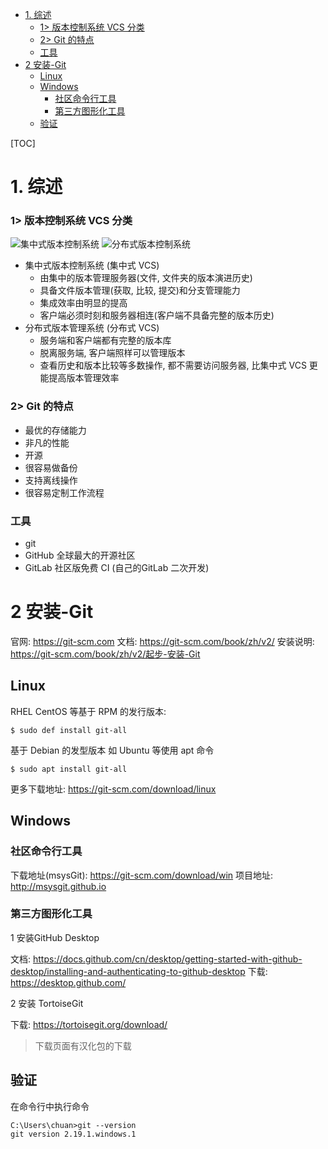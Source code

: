 <!-- @import "[TOC]" {cmd="toc" depthFrom=1 depthTo=6 orderedList=false} -->

<!-- code_chunk_output -->

- [1. 综述](#1-综述)
    - [1> 版本控制系统 VCS 分类](#1-版本控制系统-vcs-分类)
    - [2> Git 的特点](#2-git-的特点)
    - [工具](#工具)
- [2 安装-Git](#2-安装-git)
  - [Linux](#linux)
  - [Windows](#windows)
    - [社区命令行工具](#社区命令行工具)
    - [第三方图形化工具](#第三方图形化工具)
  - [验证](#验证)

<!-- /code_chunk_output -->

[TOC]


# 1. 综述

### 1> 版本控制系统 VCS 分类
![集中式版本控制系统](https://gitee.com/chuanshen/development_notes/raw/master/Git/play-with-git/img/cp1-%E9%9B%86%E4%B8%AD%E5%BC%8F%E7%89%88%E6%9C%AC%E6%8E%A7%E5%88%B6%E7%B3%BB%E7%BB%9F.png)
![分布式版本控制系统](https://gitee.com/chuanshen/development_notes/raw/master/Git/play-with-git/img/cp1-%E5%88%86%E5%B8%83%E5%BC%8F%E7%89%88%E6%9C%AC%E6%8E%A7%E5%88%B6%E7%B3%BB%E7%BB%9F.png)

- 集中式版本控制系统 (集中式 VCS)
    - 由集中的版本管理服务器(文件, 文件夹的版本演进历史)
    - 具备文件版本管理(获取, 比较, 提交)和分支管理能力
    - 集成效率由明显的提高
    - 客户端必须时刻和服务器相连(客户端不具备完整的版本历史)
- 分布式版本管理系统 (分布式 VCS)
  - 服务端和客户端都有完整的版本库
  - 脱离服务端, 客户端照样可以管理版本
  - 查看历史和版本比较等多数操作, 都不需要访问服务器, 比集中式 VCS 更能提高版本管理效率

### 2> Git 的特点

- 最优的存储能力
- 非凡的性能
- 开源
- 很容易做备份
- 支持离线操作
- 很容易定制工作流程

### 工具

- git
- GitHub 全球最大的开源社区
- GitLab 社区版免费 CI (自己的GitLab 二次开发)

# 2 安装-Git

官网: https://git-scm.com
文档: https://git-scm.com/book/zh/v2/
安装说明: https://git-scm.com/book/zh/v2/起步-安装-Git

## Linux

RHEL CentOS 等基于 RPM 的发行版本:

```shell script
$ sudo def install git-all
```

基于 Debian 的发型版本 如 Ubuntu 等使用 apt 命令

```shell script
$ sudo apt install git-all
```

更多下载地址: https://git-scm.com/download/linux

## Windows

### 社区命令行工具
下载地址(msysGit): https://git-scm.com/download/win
项目地址: http://msysgit.github.io

### 第三方图形化工具

1 安装GitHub Desktop

文档: https://docs.github.com/cn/desktop/getting-started-with-github-desktop/installing-and-authenticating-to-github-desktop
下载: https://desktop.github.com/

2 安装 TortoiseGit

下载: https://tortoisegit.org/download/

> 下载页面有汉化包的下载

## 验证

在命令行中执行命令
```shell script
C:\Users\chuan>git --version
git version 2.19.1.windows.1
```